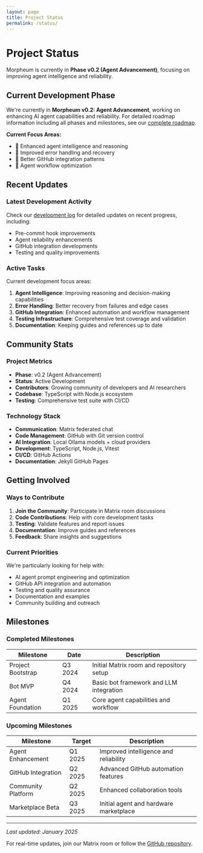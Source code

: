 ```yaml
---
layout: page
title: Project Status
permalink: /status/
---
```


# Project Status

Morpheum is currently in **Phase v0.2 (Agent Advancement)**, focusing on improving agent intelligence and reliability.

## Current Development Phase

We're currently in **Morpheum v0.2: Agent Advancement**, working on enhancing AI agent capabilities and reliability. For detailed roadmap information including all phases and milestones, see our [complete roadmap](/status/roadmap/).

**Current Focus Areas:**
- 🔄 Enhanced agent intelligence and reasoning
- 🔄 Improved error handling and recovery
- 🔄 Better GitHub integration patterns
- 🔄 Agent workflow optimization

## Recent Updates

### Latest Development Activity

Check our [development log](https://github.com/anicolao/morpheum/blob/main/DEVLOG.md) for detailed updates on recent progress, including:

- Pre-commit hook improvements
- Agent reliability enhancements
- GitHub integration developments
- Testing and quality improvements

### Active Tasks

Current development focus areas:

1. **Agent Intelligence**: Improving reasoning and decision-making capabilities
2. **Error Handling**: Better recovery from failures and edge cases
3. **GitHub Integration**: Enhanced automation and workflow management
4. **Testing Infrastructure**: Comprehensive test coverage and validation
5. **Documentation**: Keeping guides and references up to date

## Community Stats

### Project Metrics

- **Phase**: v0.2 (Agent Advancement)
- **Status**: Active Development
- **Contributors**: Growing community of developers and AI researchers
- **Codebase**: TypeScript with Node.js ecosystem
- **Testing**: Comprehensive test suite with CI/CD

### Technology Stack

- **Communication**: Matrix federated chat
- **Code Management**: GitHub with Git version control
- **AI Integration**: Local Ollama models + cloud providers
- **Development**: TypeScript, Node.js, Vitest
- **CI/CD**: GitHub Actions
- **Documentation**: Jekyll GitHub Pages

## Getting Involved

### Ways to Contribute

1. **Join the Community**: Participate in Matrix room discussions
2. **Code Contributions**: Help with core development tasks
3. **Testing**: Validate features and report issues
4. **Documentation**: Improve guides and references
5. **Feedback**: Share insights and suggestions

### Current Priorities

We're particularly looking for help with:

- AI agent prompt engineering and optimization
- GitHub API integration and automation
- Testing and quality assurance
- Documentation and examples
- Community building and outreach

## Milestones

### Completed Milestones

| Milestone | Date | Description |
|-----------|------|-------------|
| Project Bootstrap | Q3 2024 | Initial Matrix room and repository setup |
| Bot MVP | Q4 2024 | Basic bot framework and LLM integration |
| Agent Foundation | Q1 2025 | Core agent capabilities and workflow |

### Upcoming Milestones

| Milestone | Target | Description |
|-----------|---------|-------------|
| Agent Enhancement | Q1 2025 | Improved intelligence and reliability |
| GitHub Integration | Q2 2025 | Advanced GitHub automation features |
| Community Platform | Q2 2025 | Enhanced collaboration tools |
| Marketplace Beta | Q3 2025 | Initial agent and hardware marketplace |

---

*Last updated: January 2025*

For real-time updates, join our Matrix room or follow the [GitHub repository](https://github.com/anicolao/morpheum).
